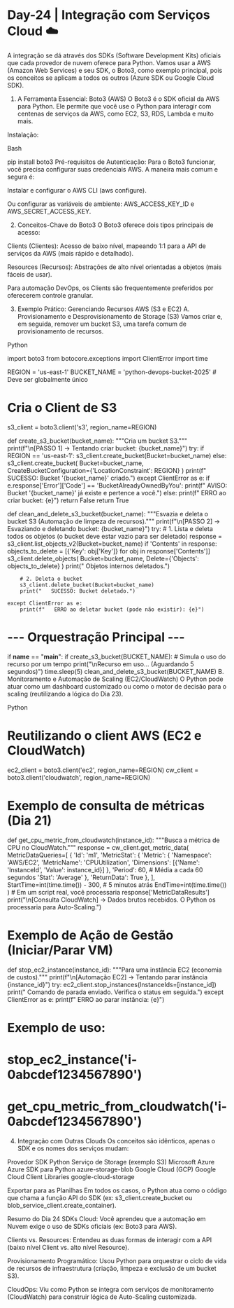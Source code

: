 # Day-24 | Integração com Serviços Cloud ☁️
A integração se dá através dos SDKs (Software Development Kits) oficiais que cada provedor de nuvem oferece para Python. Vamos usar a AWS (Amazon Web Services) e seu SDK, o Boto3, como exemplo principal, pois os conceitos se aplicam a todos os outros (Azure SDK ou Google Cloud SDK).

1. A Ferramenta Essencial: Boto3 (AWS)
O Boto3 é o SDK oficial da AWS para Python. Ele permite que você use o Python para interagir com centenas de serviços da AWS, como EC2, S3, RDS, Lambda e muito mais.

Instalação:

Bash

pip install boto3
Pré-requisitos de Autenticação:
Para o Boto3 funcionar, você precisa configurar suas credenciais AWS. A maneira mais comum e segura é:

Instalar e configurar o AWS CLI (aws configure).

Ou configurar as variáveis de ambiente: AWS_ACCESS_KEY_ID e AWS_SECRET_ACCESS_KEY.

2. Conceitos-Chave do Boto3
O Boto3 oferece dois tipos principais de acesso:

Clients (Clientes): Acesso de baixo nível, mapeando 1:1 para a API de serviços da AWS (mais rápido e detalhado).

Resources (Recursos): Abstrações de alto nível orientadas a objetos (mais fáceis de usar).

Para automação DevOps, os Clients são frequentemente preferidos por oferecerem controle granular.

3. Exemplo Prático: Gerenciando Recursos AWS (S3 e EC2)
A. Provisionamento e Desprovisionamento de Storage (S3)
Vamos criar e, em seguida, remover um bucket S3, uma tarefa comum de provisionamento de recursos.

Python

import boto3
from botocore.exceptions import ClientError
import time

REGION = 'us-east-1'
BUCKET_NAME = 'python-devops-bucket-2025' # Deve ser globalmente único

# Cria o Client de S3
s3_client = boto3.client('s3', region_name=REGION)

def create_s3_bucket(bucket_name):
    """Cria um bucket S3."""
    print(f"\n[PASSO 1] -> Tentando criar bucket: {bucket_name}")
    try:
        if REGION == 'us-east-1':
            s3_client.create_bucket(Bucket=bucket_name)
        else:
            s3_client.create_bucket(
                Bucket=bucket_name,
                CreateBucketConfiguration={'LocationConstraint': REGION}
            )
        print(f"   SUCESSO: Bucket '{bucket_name}' criado.")
    except ClientError as e:
        if e.response['Error']['Code'] == 'BucketAlreadyOwnedByYou':
            print(f"   AVISO: Bucket '{bucket_name}' já existe e pertence a você.")
        else:
            print(f"   ERRO ao criar bucket: {e}")
            return False
    return True

def clean_and_delete_s3_bucket(bucket_name):
    """Esvazia e deleta o bucket S3 (Automação de limpeza de recursos)."""
    print(f"\n[PASSO 2] -> Esvaziando e deletando bucket: {bucket_name}")
    try:
        # 1. Lista e deleta todos os objetos (o bucket deve estar vazio para ser deletado)
        response = s3_client.list_objects_v2(Bucket=bucket_name)
        if 'Contents' in response:
            objects_to_delete = [{'Key': obj['Key']} for obj in response['Contents']]
            s3_client.delete_objects(
                Bucket=bucket_name,
                Delete={'Objects': objects_to_delete}
            )
            print("   Objetos internos deletados.")
        
        # 2. Deleta o bucket
        s3_client.delete_bucket(Bucket=bucket_name)
        print("   SUCESSO: Bucket deletado.")

    except ClientError as e:
        print(f"   ERRO ao deletar bucket (pode não existir): {e}")


# --- Orquestração Principal ---
if __name__ == "__main__":
    if create_s3_bucket(BUCKET_NAME):
        # Simula o uso do recurso por um tempo
        print("\nRecurso em uso... (Aguardando 5 segundos)")
        time.sleep(5)
        clean_and_delete_s3_bucket(BUCKET_NAME)
B. Monitoramento e Automação de Scaling (EC2/CloudWatch)
O Python pode atuar como um dashboard customizado ou como o motor de decisão para o scaling (reutilizando a lógica do Dia 23).

Python

# Reutilizando o client AWS (EC2 e CloudWatch)
ec2_client = boto3.client('ec2', region_name=REGION)
cw_client = boto3.client('cloudwatch', region_name=REGION)

# Exemplo de consulta de métricas (Dia 21)
def get_cpu_metric_from_cloudwatch(instance_id):
    """Busca a métrica de CPU no CloudWatch."""
    response = cw_client.get_metric_data(
        MetricDataQueries=[
            {
                'Id': 'm1',
                'MetricStat': {
                    'Metric': {
                        'Namespace': 'AWS/EC2',
                        'MetricName': 'CPUUtilization',
                        'Dimensions': [{'Name': 'InstanceId', 'Value': instance_id}]
                    },
                    'Period': 60, # Média a cada 60 segundos
                    'Stat': 'Average'
                },
                'ReturnData': True
            },
        ],
        StartTime=int(time.time()) - 300, # 5 minutos atrás
        EndTime=int(time.time())
    )
    # Em um script real, você processaria response['MetricDataResults']
    print("\n[Consulta CloudWatch] -> Dados brutos recebidos. O Python os processaria para Auto-Scaling.")


# Exemplo de Ação de Gestão (Iniciar/Parar VM)
def stop_ec2_instance(instance_id):
    """Para uma instância EC2 (economia de custos)."""
    print(f"\n[Automação EC2] -> Tentando parar instância {instance_id}")
    try:
        ec2_client.stop_instances(InstanceIds=[instance_id])
        print("   Comando de parada enviado. Verifica o status em seguida.")
    except ClientError as e:
        print(f"   ERRO ao parar instância: {e}")

# Exemplo de uso:
# stop_ec2_instance('i-0abcdef1234567890') 
# get_cpu_metric_from_cloudwatch('i-0abcdef1234567890')
4. Integração com Outras Clouds
Os conceitos são idênticos, apenas o SDK e os nomes dos serviços mudam:

Provedor	SDK Python	Serviço de Storage (exemplo S3)
Microsoft Azure	Azure SDK para Python	azure-storage-blob
Google Cloud (GCP)	Google Cloud Client Libraries	google-cloud-storage

Exportar para as Planilhas
Em todos os casos, o Python atua como o código que chama a função API do SDK (ex: s3_client.create_bucket ou blob_service_client.create_container).

Resumo do Dia 24
SDKs Cloud: Você aprendeu que a automação em Nuvem exige o uso de SDKs oficiais (ex: Boto3 para AWS).

Clients vs. Resources: Entendeu as duas formas de interagir com a API (baixo nível Client vs. alto nível Resource).

Provisionamento Programático: Usou Python para orquestrar o ciclo de vida de recursos de infraestrutura (criação, limpeza e exclusão de um bucket S3).

CloudOps: Viu como Python se integra com serviços de monitoramento (CloudWatch) para construir lógica de Auto-Scaling customizada.
